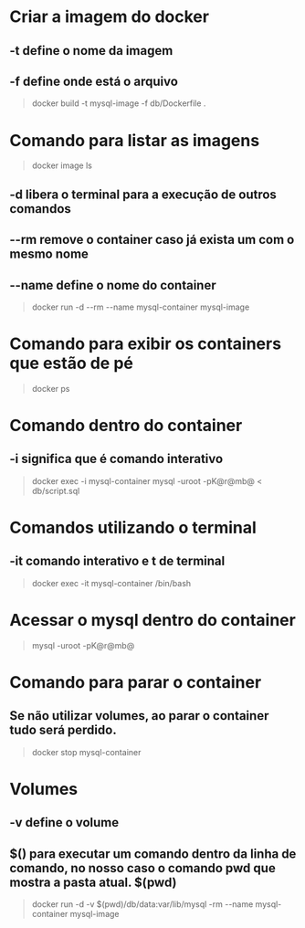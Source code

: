 
# Criar a imagem do docker 
## -t define o nome da imagem 
## -f define onde está o arquivo
> docker build -t mysql-image -f db/Dockerfile .


# Comando para listar as imagens
> docker image ls 

## -d libera o terminal para a execução de outros comandos
## --rm remove o container caso já exista um com o mesmo nome
## --name define o nome do container
> docker run -d --rm --name mysql-container mysql-image

# Comando para exibir os containers que estão de pé
> docker ps

# Comando dentro do container
## -i significa que é comando interativo
> docker exec -i mysql-container mysql -uroot -pK@r@mb@ < db/script.sql

# Comandos utilizando o terminal
## -it comando interativo e t de terminal
> docker exec -it mysql-container /bin/bash

# Acessar o mysql dentro do container
> mysql -uroot -pK@r@mb@ 

# Comando para parar o container
## Se não utilizar volumes, ao parar o container tudo será perdido.
> docker stop mysql-container

# Volumes
## -v define o volume
## $() para executar um comando dentro da linha de comando, no nosso caso o comando pwd que mostra a pasta atual. $(pwd)
> docker run -d -v $(pwd)/db/data:var/lib/mysql -rm --name mysql-container mysql-image